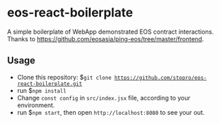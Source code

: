# eos-react-boilerplate

A simple boilerplate of WebApp demonstrated EOS contract interactions. Thanks to https://github.com/eosasia/ping-eos/tree/master/frontend.

## Usage

* Clone this repository: $<code>git clone https://github.com/stopro/eos-react-boilerplate.git</code>
* run $<code>npm install</code>
* Change <code>const config</code> in <code>src/index.jsx</code> file, according to your environment.
* run $<code>npm start</code>, then open <code>http://localhost:8080</code> to see your out.
